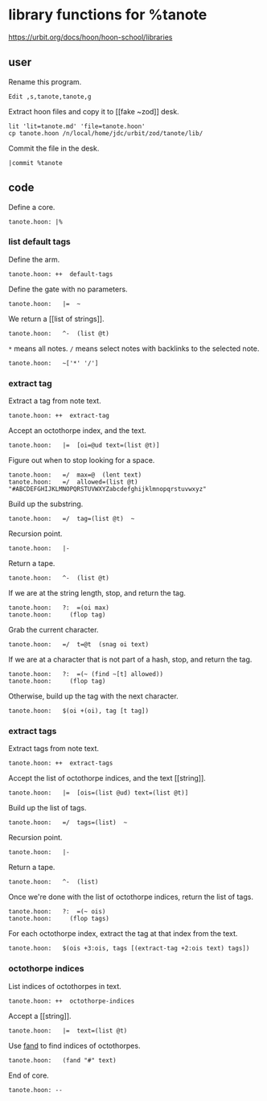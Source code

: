 # library functions for %tanote

https://urbit.org/docs/hoon/hoon-school/libraries

## user

Rename this program.

	Edit ,s,tanote,tanote,g

Extract hoon files and copy it to [[fake ~zod]] desk.

```shell
lit 'lit=tanote.md' 'file=tanote.hoon'
cp tanote.hoon /n/local/home/jdc/urbit/zod/tanote/lib/
```

Commit the file in the desk.

```hoon
|commit %tanote
```

## code

Define a core.

	tanote.hoon: |%

### list default tags

Define the arm.

	tanote.hoon: ++  default-tags

Define the gate with no parameters.

	tanote.hoon:   |=  ~

We return a [[list of strings]].

	tanote.hoon:   ^-  (list @t)

`*` means all notes.  `/` means select notes with backlinks to the selected note.

	tanote.hoon:   ~['*' '/']

### extract tag

Extract a tag from note text.

	tanote.hoon: ++  extract-tag

Accept an octothorpe index, and the text.

	tanote.hoon:   |=  [oi=@ud text=(list @t)]

Figure out when to stop looking for a space.

	tanote.hoon:   =/  max=@  (lent text)
	tanote.hoon:   =/  allowed=(list @t)  "#ABCDEFGHIJKLMNOPQRSTUVWXYZabcdefghijklmnopqrstuvwxyz"

Build up the substring.

	tanote.hoon:   =/  tag=(list @t)  ~

Recursion point.

	tanote.hoon:   |-

Return a tape.

	tanote.hoon:   ^-  (list @t)

If we are at the string length, stop, and return the tag.

	tanote.hoon:   ?:  =(oi max)
	tanote.hoon:     (flop tag)

Grab the current character.

	tanote.hoon:   =/  t=@t  (snag oi text)

If we are at a character that is not part of a hash, stop, and return the tag.

	tanote.hoon:   ?:  =(~ (find ~[t] allowed))
	tanote.hoon:     (flop tag)

Otherwise, build up the tag with the next character.

	tanote.hoon:   $(oi +(oi), tag [t tag])

### extract tags

Extract tags from note text.

	tanote.hoon: ++  extract-tags

Accept the list of octothorpe indices, and the text [[string]].

	tanote.hoon:   |=  [ois=(list @ud) text=(list @t)]

Build up the list of tags.

	tanote.hoon:   =/  tags=(list)  ~

Recursion point.

	tanote.hoon:   |-

Return a tape.

	tanote.hoon:   ^-  (list)

Once we're done with the list of octothorpe indices, return the list of tags.

	tanote.hoon:   ?:  =(~ ois)
	tanote.hoon:     (flop tags)

For each octothorpe index, extract the tag at that index from the text.

	tanote.hoon:   $(ois +3:ois, tags [(extract-tag +2:ois text) tags])

### octothorpe indices

List indices of octothorpes in text.

	tanote.hoon: ++  octothorpe-indices

Accept a [[string]].

	tanote.hoon:   |=  text=(list @t)

Use [fand](https://urbit.org/docs/hoon/reference/stdlib/2b#++fand) to find indices of octothorpes.

	tanote.hoon:   (fand "#" text)

End of core.

	tanote.hoon: --

